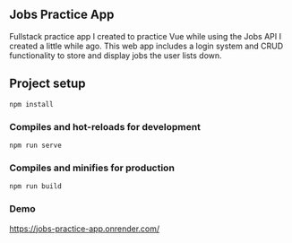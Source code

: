 ## Jobs Practice App

Fullstack practice app I created to practice Vue while using the Jobs API I created a little while ago. This web app includes a login system and CRUD functionality to store and display jobs the user lists down.

## Project setup
```
npm install
```

### Compiles and hot-reloads for development
```
npm run serve
```

### Compiles and minifies for production
```
npm run build
```

### Demo

https://jobs-practice-app.onrender.com/

